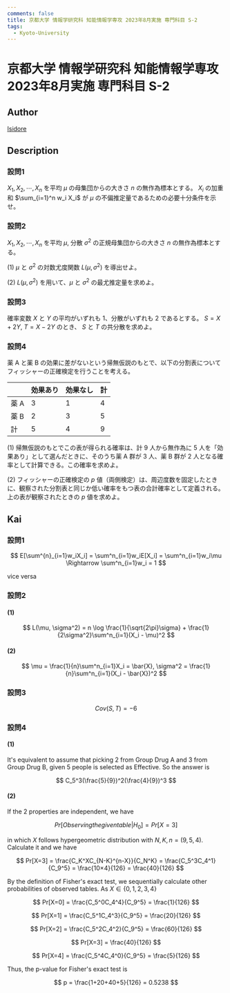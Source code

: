 ```yaml
---
comments: false
title: 京都大学 情報学研究科 知能情報学専攻 2023年8月実施 専門科目 S-2
tags:
  - Kyoto-University
---
```

# 京都大学 情報学研究科 知能情報学専攻 2023年8月実施 専門科目 S-2

## **Author**
[Isidore](https://github.com/heacsing)

## **Description**
### 設問1
$X_1, X_2, \cdots, X_n$ を平均 $\mu$ の母集団からの大きさ $n$ の無作為標本とする。
$X_i$ の加重和 $\sum_{i=1}^n w_i X_i$ が $\mu$ の不偏推定量であるための必要十分条件を示せ。

### 設問2
$X_1, X_2, \cdots, X_n$ を平均 $\mu$, 分散 $\sigma^2$ の正規母集団からの大きさ $n$ の無作為標本とする。

(1) $\mu$ と $\sigma^2$ の対数尤度関数 $L(\mu, \sigma^2)$ を導出せよ。

(2) $L(\mu, \sigma^2)$ を用いて、$\mu$ と $\sigma^2$ の最尤推定量を求めよ。

### 設問3
確率変数 $X$ と $Y$ の平均がいずれも $1$、分散がいずれも $2$ であるとする。
$S = X + 2Y$, $T = X - 2Y$ のとき、 $S$ と $T$ の共分散を求めよ。

### 設問4
薬 A と薬 B の効果に差がないという帰無仮説のもとで、以下の分割表についてフィッシャーの正確検定を行うことを考える。

|       | 効果あり | 効果なし | 計  |
|-------|----------|----------|----|
| 薬 A  |    3     |    1     | 4  |
| 薬 B  |    2     |    3     | 5  |
| 計    |    5     |    4     | 9  |

(1) 帰無仮説のもとでこの表が得られる確率は、計 9 人から無作為に 5 人を「効果あり」として選んだときに、そのうち薬 A 群が 3 人、薬 B 群が 2 人となる確率として計算できる。この確率を求めよ。

(2) フィッシャーの正確検定の $p$ 値（両側検定）は、周辺度数を固定したときに、観察された分割表と同じか低い確率をもつ表の合計確率として定義される。上の表が観察されたときの $p$ 値を求めよ。


## **Kai**
### 設問1

$$
E[\sum^{n}_{i=1}w_iX_i] = \sum^n_{i=1}w_iE[X_i] = \sum^n_{i=1}w_i\mu \Rightarrow \sum^n_{i=1}w_i = 1
$$

vice versa

### 設問2
#### (1)

$$
L(\mu, \sigma^2) = n \log \frac{1}{\sqrt{2\pi}\sigma} + \frac{1}{2\sigma^2}\sum^n_{i=1}(X_i - \mu)^2
$$

#### (2)

$$
\mu = \frac{1}{n}\sum^n_{i=1}X_i = \bar{X}, \sigma^2 = \frac{1}{n}\sum^n_{i=1}(X_i - \bar{X})^2
$$

### 設問3

$$
Cov(S,T) = -6
$$

### 設問4
#### (1)
It's equivalent to assume that picking 2 from Group Drug A and 3 from Group Drug B, given 5 people is selected as Effective. So the answer is

$$
C_5^3(\frac{5}{9})^2(\frac{4}{9})^3
$$

#### (2)

If the 2 properties are independent, we have

$$
Pr[Observing the given table | H_0] = Pr[X=3]
$$

in which $X$ follows hypergeometric distribution with $N, K, n = (9, 5, 4)$. Calculate it and we have

$$
Pr[X=3] = \frac{C_K^XC_{N-K}^{n-X}}{C_N^K} = \frac{C_5^3C_4^1}{C_9^5} = \frac{10×4}{126} = \frac{40}{126}
$$

By the definition of Fisher's exact test, we sequentially calculate other probabilities of observed tables. As $X \in \{0, 1, 2, 3, 4\}$

$$
Pr[X=0] = \frac{C_5^0C_4^4}{C_9^5} = \frac{1}{126}
$$

$$
Pr[X=1] = \frac{C_5^1C_4^3}{C_9^5} = \frac{20}{126}
$$

$$
Pr[X=2] = \frac{C_5^2C_4^2}{C_9^5} = \frac{60}{126}
$$

$$
Pr[X=3] = \frac{40}{126}
$$

$$
Pr[X=4] = \frac{C_5^4C_4^0}{C_9^5} = \frac{5}{126}
$$

Thus, the p-value for Fisher's exact test is 

$$
p = \frac{1+20+40+5}{126} = 0.5238
$$